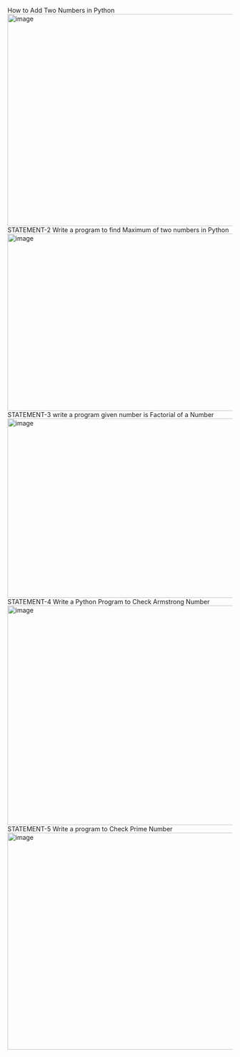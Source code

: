 How to Add Two Numbers in Python
<img width="1476" height="475" alt="image" src="https://github.com/user-attachments/assets/12c9bcf2-ac78-440d-bade-01ee42be7071" />
STATEMENT-2
Write a program to find Maximum of two numbers in Python
<img width="1345" height="397" alt="image" src="https://github.com/user-attachments/assets/9e8db336-53c9-4494-9301-625b45e5706a" />
STATEMENT-3
write a program given number is Factorial of a Number
<img width="1500" height="402" alt="image" src="https://github.com/user-attachments/assets/15531961-7bcb-4a64-b272-f3d0f3f95933" />
STATEMENT-4
Write a Python Program to Check Armstrong Number
<img width="1238" height="492" alt="image" src="https://github.com/user-attachments/assets/5fcaedf8-29a8-4d81-9ce7-f511796e402f" />
STATEMENT-5
Write a program to Check Prime Number
<img width="1387" height="486" alt="image" src="https://github.com/user-attachments/assets/6edcc15c-12bb-46db-a834-9f5e95b5255c" />
